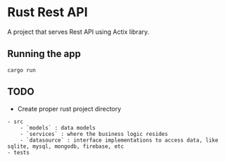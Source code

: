 # Rust Rest API

A project that serves Rest API using Actix library.

## Running the app

```
cargo run
```

## TODO

- Create proper rust project directory

```
- src
    - `models` : data models
    - `services` : where the business logic resides
    - `datasource` : interface implementations to access data, like sqlite, mysql, mongodb, firebase, etc
- tests
```

